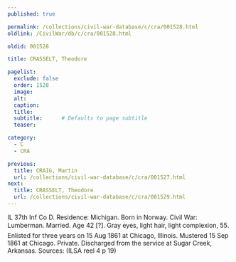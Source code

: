 ```yaml
---
published: true

permalink: /collections/civil-war-database/c/cra/001528.html
oldlink: /CivilWar/db/c/cra/001528.html

oldid: 001528

title: CRASSELT, Theodore

pagelist:
  exclude: false
  order: 1528
  image: 
  alt:
  caption:
  title:
  subtitle:      # Defaults to page subtitle
  teaser:

category: 
  - C 
  - CRA

previous:
  title: CRAIG, Martin
  url: /collections/civil-war-database/c/cra/001527.html  
next:
  title: CRASSELT, Theodore
  url: /collections/civil-war-database/c/cra/001529.html   
---
```

IL 37th Inf Co D. Residence: Michigan. Born in Norway. Civil War: Lumberman. Married. Age 42 [?]. Gray eyes, light hair, light complexion, 5&#146;5&#148;. Enlisted for three years on 15 Aug 1861 at Chicago, Illinois. Mustered 15 Sep 1861 at Chicago. Private. Discharged from the service at Sugar Creek, Arkansas. Sources: (ILSA reel 4 p 19)
